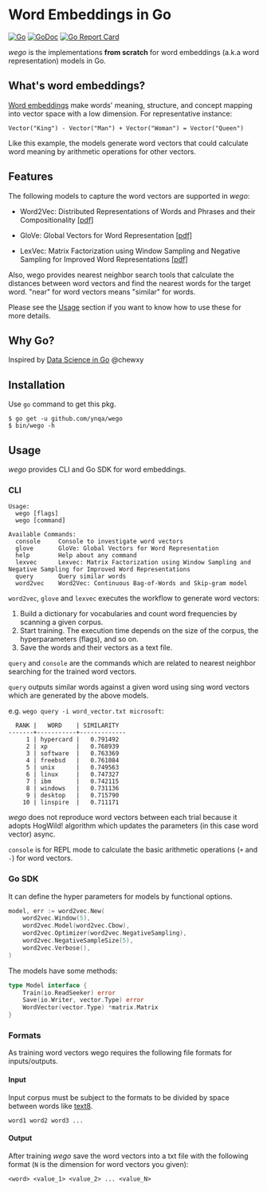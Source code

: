 # Word Embeddings in Go

[![Go](https://github.com/ynqa/wego/actions/workflows/go.yml/badge.svg)](https://github.com/ynqa/wego/actions/workflows/go.yml)
[![GoDoc](https://godoc.org/github.com/ynqa/wego?status.svg)](https://godoc.org/github.com/ynqa/wego)
[![Go Report Card](https://goreportcard.com/badge/github.com/ynqa/wego)](https://goreportcard.com/report/github.com/ynqa/wego)

*wego* is the implementations **from scratch** for word embeddings (a.k.a word representation) models in Go.

## What's word embeddings?

[Word embeddings](https://en.wikipedia.org/wiki/Word_embeddings) make words' meaning, structure, and concept mapping into vector space with a low dimension. For representative instance:
```
Vector("King") - Vector("Man") + Vector("Woman") = Vector("Queen")
```
Like this example, the models generate word vectors that could calculate word meaning by arithmetic operations for other vectors.

## Features

The following models to capture the word vectors are supported in *wego*:

- Word2Vec: Distributed Representations of Words and Phrases and their Compositionality [[pdf]](https://papers.nips.cc/paper/5021-distributed-representations-of-words-and-phrases-and-their-compositionality.pdf)

- GloVe: Global Vectors for Word Representation [[pdf]](http://nlp.stanford.edu/pubs/glove.pdf)

- LexVec: Matrix Factorization using Window Sampling and Negative Sampling for Improved Word Representations [[pdf]](http://anthology.aclweb.org/P16-2068)

Also, wego provides nearest neighbor search tools that calculate the distances between word vectors and find the nearest words for the target word. "near" for word vectors means "similar" for words.

Please see the [Usage](#Usage) section if you want to know how to use these for more details.

## Why Go?

Inspired by [Data Science in Go](https://speakerdeck.com/chewxy/data-science-in-go) @chewxy

## Installation

Use `go` command to get this pkg.

```
$ go get -u github.com/ynqa/wego
$ bin/wego -h
```

## Usage

*wego* provides CLI and Go SDK for word embeddings.

### CLI

```
Usage:
  wego [flags]
  wego [command]

Available Commands:
  console     Console to investigate word vectors
  glove       GloVe: Global Vectors for Word Representation
  help        Help about any command
  lexvec      Lexvec: Matrix Factorization using Window Sampling and Negative Sampling for Improved Word Representations
  query       Query similar words
  word2vec    Word2Vec: Continuous Bag-of-Words and Skip-gram model
```

`word2vec`, `glove` and `lexvec` executes the workflow to generate word vectors:
1. Build a dictionary for vocabularies and count word frequencies by scanning a given corpus.
2. Start training. The execution time depends on the size of the corpus, the hyperparameters (flags), and so on.
3. Save the words and their vectors as a text file.

`query` and `console` are the commands which are related to nearest neighbor searching for the trained word vectors.

`query` outputs similar words against a given word using sing word vectors which are generated by the above models.

e.g. `wego query -i word_vector.txt microsoft`:
```
  RANK |   WORD    | SIMILARITY
-------+-----------+-------------
     1 | hypercard |   0.791492
     2 | xp        |   0.768939
     3 | software  |   0.763369
     4 | freebsd   |   0.761084
     5 | unix      |   0.749563
     6 | linux     |   0.747327
     7 | ibm       |   0.742115
     8 | windows   |   0.731136
     9 | desktop   |   0.715790
    10 | linspire  |   0.711171
```

*wego* does not reproduce word vectors between each trial because it adopts HogWild! algorithm which updates the parameters (in this case word vector) async.

`console` is for REPL mode to calculate the basic arithmetic operations (`+` and `-`) for word vectors.

### Go SDK

It can define the hyper parameters for models by functional options.

```go
model, err := word2vec.New(
	word2vec.Window(5),
	word2vec.Model(word2vec.Cbow),
	word2vec.Optimizer(word2vec.NegativeSampling),
	word2vec.NegativeSampleSize(5),
	word2vec.Verbose(),
)
```

The models have some methods:

```go
type Model interface {
	Train(io.ReadSeeker) error
	Save(io.Writer, vector.Type) error
	WordVector(vector.Type) *matrix.Matrix
}
```

### Formats

As training word vectors wego requires the following file formats for inputs/outputs.

#### Input

Input corpus must be subject to the formats to be divided by space between words like [text8](http://mattmahoney.net/dc/textdata.html).

```
word1 word2 word3 ...
```

#### Output

After training *wego* save the word vectors into a txt file with the following format (`N` is the dimension for word vectors you given):

```
<word> <value_1> <value_2> ... <value_N>
```
